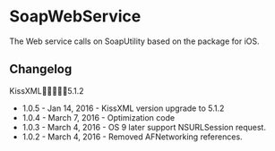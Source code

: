 # SoapWebService
The Web service calls on SoapUtility based on the package for iOS.

## Changelog


KissXML5.1.2
* 1.0.5 - Jan  14, 2016 - KissXML version upgrade to 5.1.2
* 1.0.4 - March 7, 2016 - Optimization code
* 1.0.3 - March 4, 2016 - OS 9 later support NSURLSession request.
* 1.0.2 - March 4, 2016 - Removed AFNetworking references.
